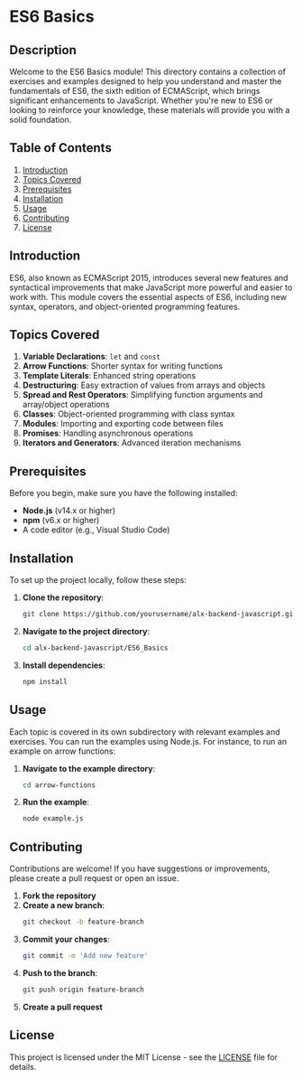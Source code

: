 # ES6 Basics

## Description

Welcome to the ES6 Basics module! This directory contains a collection of exercises and examples designed to help you understand and master the fundamentals of ES6, the sixth edition of ECMAScript, which brings significant enhancements to JavaScript. Whether you're new to ES6 or looking to reinforce your knowledge, these materials will provide you with a solid foundation.

## Table of Contents

1. [Introduction](#introduction)
2. [Topics Covered](#topics-covered)
3. [Prerequisites](#prerequisites)
4. [Installation](#installation)
5. [Usage](#usage)
6. [Contributing](#contributing)
7. [License](#license)

## Introduction

ES6, also known as ECMAScript 2015, introduces several new features and syntactical improvements that make JavaScript more powerful and easier to work with. This module covers the essential aspects of ES6, including new syntax, operators, and object-oriented programming features.

## Topics Covered

1. **Variable Declarations**: `let` and `const`
2. **Arrow Functions**: Shorter syntax for writing functions
3. **Template Literals**: Enhanced string operations
4. **Destructuring**: Easy extraction of values from arrays and objects
5. **Spread and Rest Operators**: Simplifying function arguments and array/object operations
6. **Classes**: Object-oriented programming with class syntax
7. **Modules**: Importing and exporting code between files
8. **Promises**: Handling asynchronous operations
9. **Iterators and Generators**: Advanced iteration mechanisms

## Prerequisites

Before you begin, make sure you have the following installed:

- **Node.js** (v14.x or higher)
- **npm** (v6.x or higher)
- A code editor (e.g., Visual Studio Code)

## Installation

To set up the project locally, follow these steps:

1. **Clone the repository**:
    ```sh
    git clone https://github.com/yourusername/alx-backend-javascript.git
    ```

2. **Navigate to the project directory**:
    ```sh
    cd alx-backend-javascript/ES6_Basics
    ```

3. **Install dependencies**:
    ```sh
    npm install
    ```

## Usage

Each topic is covered in its own subdirectory with relevant examples and exercises. You can run the examples using Node.js. For instance, to run an example on arrow functions:

1. **Navigate to the example directory**:
    ```sh
    cd arrow-functions
    ```

2. **Run the example**:
    ```sh
    node example.js
    ```

## Contributing

Contributions are welcome! If you have suggestions or improvements, please create a pull request or open an issue.

1. **Fork the repository**
2. **Create a new branch**:
    ```sh
    git checkout -b feature-branch
    ```
3. **Commit your changes**:
    ```sh
    git commit -m 'Add new feature'
    ```
4. **Push to the branch**:
    ```sh
    git push origin feature-branch
    ```
5. **Create a pull request**

## License

This project is licensed under the MIT License - see the [LICENSE](../LICENSE) file for details.
